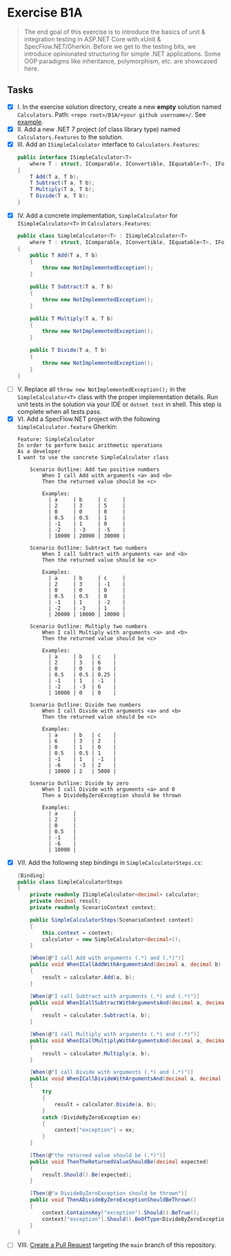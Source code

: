 # Exercise B1A
> The end goal of this exercise is to introduce the basics of unit & integration testing in ASP.NET Core with xUnit & SpecFlow.NET/Gherkin.
> Before we get to the testing bits, we introduce opinionated structuring for simple .NET applications.
> Some OOP paradigms like inheritance, polymorphism, etc. are showcased here.

## Tasks
- [x] I. In the exercise solution directory, create a new **empty** solution named `Calculators`. Path: `<repo root>/B1A/<your github username>/`. See [example](../solutions/B1A/dystopiandev/Calculators).
- [x] II. Add a new .NET 7 project (of class library type) named `Calculators.Features` to the solution.
- [x] III. Add an `ISimpleCalculator` interface to `Calculators.Features`:
   ```cs
   public interface ISimpleCalculator<T>
       where T : struct, IComparable, IConvertible, IEquatable<T>, IFormattable
   {
       T Add(T a, T b);
       T Subtract(T a, T b);
       T Multiply(T a, T b);
       T Divide(T a, T b);
   }
   ```
- [x] IV. Add a concrete implementation, `SimpleCalculator` for `ISimpleCalculator<T>` in `Calculators.Features`:
   ```cs
   public class SimpleCalculator<T> : ISimpleCalculator<T>
       where T : struct, IComparable, IConvertible, IEquatable<T>, IFormattable
   {
       public T Add(T a, T b)
       {
           throw new NotImplementedException();
       }

       public T Subtract(T a, T b)
       {
           throw new NotImplementedException();
       }

       public T Multiply(T a, T b)
       {
           throw new NotImplementedException();
       }

       public T Divide(T a, T b)
       {
           throw new NotImplementedException();
       }
   }
   ```
- [ ] V. Replace all `throw new NotImplementedException();` in the `SimpleCalculator<T>` class with the proper implementation details. Run unit tests in the solution via your IDE or `dotnet test` in shell. This step is complete when all tests pass.
- [x] VI. Add a SpecFlow.NET project with the following `SimpleCalculator.feature` Gherkin:
   ```gherkin
   Feature: SimpleCalculator
   In order to perform basic arithmetic operations
   As a developer
   I want to use the concrete SimpleCalculator class

       Scenario Outline: Add two positive numbers
           When I call Add with arguments <a> and <b>
           Then the returned value should be <c>

           Examples:
             | a     | b     | c     |
             | 2     | 3     | 5     |
             | 0     | 0     | 0     |
             | 0.5   | 0.5   | 1     |
             | -1    | 1     | 0     |
             | -2    | -3    | -5    |
             | 10000 | 20000 | 30000 |

       Scenario Outline: Subtract two numbers
           When I call Subtract with arguments <a> and <b>
           Then the returned value should be <c>

           Examples:
             | a     | b     | c     |
             | 2     | 3     | -1    |
             | 0     | 0     | 0     |
             | 0.5   | 0.5   | 0     |
             | -1    | 1     | -2    |
             | -2    | -3    | 1     |
             | 20000 | 10000 | 10000 |

       Scenario Outline: Multiply two numbers
           When I call Multiply with arguments <a> and <b>
           Then the returned value should be <c>

           Examples:
             | a     | b   | c    |
             | 2     | 3   | 6    |
             | 0     | 0   | 0    |
             | 0.5   | 0.5 | 0.25 |
             | -1    | 1   | -1   |
             | -2    | -3  | 6    |
             | 10000 | 0   | 0    |

       Scenario Outline: Divide two numbers
           When I call Divide with arguments <a> and <b>
           Then the returned value should be <c>

           Examples:
             | a     | b   | c    |
             | 6     | 3   | 2    |
             | 0     | 1   | 0    |
             | 0.5   | 0.5 | 1    |
             | -1    | 1   | -1   |
             | -6    | -3  | 2    |
             | 10000 | 2   | 5000 |

       Scenario Outline: Divide by zero
           When I call Divide with arguments <a> and 0
           Then a DivideByZeroException should be thrown

           Examples:
             | a     |
             | 2     |
             | 0     |
             | 0.5   |
             | -1    |
             | -6    |
             | 10000 |
   ```
- [x] VII. Add the following step bindings in `SimpleCalculatorSteps.cs`:
   ```cs
   [Binding]
   public class SimpleCalculatorSteps
   {
       private readonly ISimpleCalculator<decimal> calculator;
       private decimal result;
       private readonly ScenarioContext context;

       public SimpleCalculatorSteps(ScenarioContext context)
       {
           this.context = context;
           calculator = new SimpleCalculator<decimal>();
       }

       [When(@"I call Add with arguments (.*) and (.*)")]
       public void WhenICallAddWithArgumentsAnd(decimal a, decimal b)
       {
           result = calculator.Add(a, b);
       }

       [When(@"I call Subtract with arguments (.*) and (.*)")]
       public void WhenICallSubtractWithArgumentsAnd(decimal a, decimal b)
       {
           result = calculator.Subtract(a, b);
       }

       [When(@"I call Multiply with arguments (.*) and (.*)")]
       public void WhenICallMultiplyWithArgumentsAnd(decimal a, decimal b)
       {
           result = calculator.Multiply(a, b);
       }

       [When(@"I call Divide with arguments (.*) and (.*)")]
       public void WhenICallDivideWithArgumentsAnd(decimal a, decimal b)
       {
           try
           {
               result = calculator.Divide(a, b);
           }
           catch (DivideByZeroException ex)
           {
               context["exception"] = ex;
           }
       }

       [Then(@"the returned value should be (.*)")]
       public void ThenTheReturnedValueShouldBe(decimal expected)
       {
           result.Should().Be(expected);
       }

       [Then(@"a DivideByZeroException should be thrown")]
       public void ThenADivideByZeroExceptionShouldBeThrown()
       {
           context.ContainsKey("exception").Should().BeTrue();
           context["exception"].Should().BeOfType<DivideByZeroException>();
       }
   }
   ```
- [ ] VIII. [Create a Pull Request](https://docs.github.com/en/pull-requests/collaborating-with-pull-requests/proposing-changes-to-your-work-with-pull-requests/creating-a-pull-request) targeting the `main` branch of this repository.

